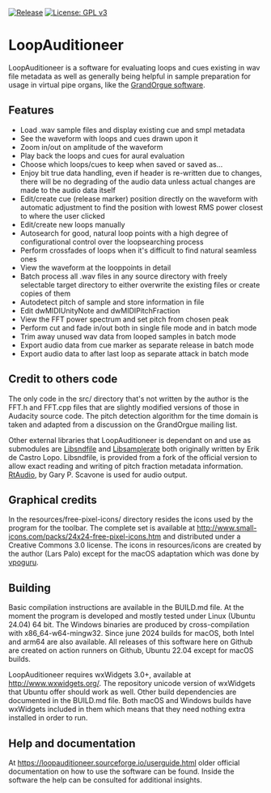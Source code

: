 [![Release](https://img.shields.io/github/v/release/GrandOrgue/LoopAuditioneer)](https://github.com/GrandOrgue/LoopAuditioneer/releases)
[![License: GPL v3](https://img.shields.io/badge/License-GPLv3-blue.svg)](https://www.gnu.org/licenses/gpl-3.0)

# LoopAuditioneer

LoopAuditioneer is a software for evaluating loops and cues existing in wav 
file metadata as well as generally being helpful in sample preparation for
usage in virtual pipe organs, like the
[GrandOrgue software](https://github.com/GrandOrgue/grandorgue).

## Features

- Load .wav sample files and display existing cue and smpl metadata
- See the waveform with loops and cues drawn upon it
- Zoom in/out on amplitude of the waveform
- Play back the loops and cues for aural evaluation
- Choose which loops/cues to keep when saved or saved as...
- Enjoy bit true data handling, even if header is re-written due to changes,
  there will be no degrading of the audio data unless actual changes are made
  to the audio data itself
- Edit/create cue (release marker) position directly on the waveform with
  automatic adjustment to find the position with lowest RMS power closest to
  where the user clicked
- Edit/create new loops manually
- Autosearch for good, natural loop points with a high degree of
  configurational control over the loopsearching process
- Perform crossfades of loops when it's difficult to find natural seamless ones
- View the waveform at the looppoints in detail
- Batch process all .wav files in any source directory with freely selectable
  target directory to either overwrite the existing files or create copies of
  them
- Autodetect pitch of sample and store information in file
- Edit dwMIDIUnityNote and dwMIDIPitchFraction
- View the FFT power spectrum and set pitch from chosen peak
- Perform cut and fade in/out both in single file mode and in batch mode
- Trim away unused wav data from looped samples in batch mode
- Export audio data from cue marker as separate release in batch mode
- Export audio data to after last loop as separate attack in batch mode

## Credit to others code

The only code in the src/ directory that's not written by the author is the
FFT.h and FFT.cpp files that are slightly modified versions of those in Audacity
source code. The pitch detection algorithm for the time domain is taken and
adapted from a discussion on the GrandOrgue mailing list.

Other external libraries that LoopAuditioneer is dependant on and use as
submodules are [Libsndfile](https://github.com/GrandOrgue/libsndfile) and
[Libsamplerate](https://github.com/libsndfile/libsamplerate) both originally
written by Erik de Castro Lopo. Libsndfile, is provided from a fork of the
official version to allow exact reading and writing of pitch fraction
metadata information. [RtAudio](https://github.com/thestk/rtaudio), by Gary P.
Scavone is used for audio output.

## Graphical credits

In the resources/free-pixel-icons/ directory resides the icons used by the
program for the toolbar. The complete set is available at 
http://www.small-icons.com/packs/24x24-free-pixel-icons.htm and distributed
under a Creative Commons 3.0 license. The icons in resources/icons are created
by the author (Lars Palo) except for the macOS adaptation which was done by
[vpoguru](https://github.com/vpoguru).

## Building

Basic compilation instructions are available in the BUILD.md file. At the
moment the program is developed and mostly tested under Linux (Ubuntu 24.04) 64
bit. The Windows binaries are produced by cross-compilation with
x86_64-w64-mingw32. Since june 2024 builds for macOS, both Intel and arm64 are
also available. All releases of this software here on Github are created on
action runners on Github, Ubuntu 22.04 except for macOS builds.

LoopAuditioneer requires wxWidgets 3.0+, available at http://www.wxwidgets.org/.
The repository unicode version of wxWidgets that Ubuntu offer should work as
well. Other build dependencies are documented in the BUILD.md file. Both macOS
and Windows builds have wxWidgets included in them which means that they need
nothing extra installed in order to run.

## Help and documentation

At https://loopauditioneer.sourceforge.io/userguide.html older official
documentation on how to use the software can be found. Inside the software the
help can be consulted for additional insights.
